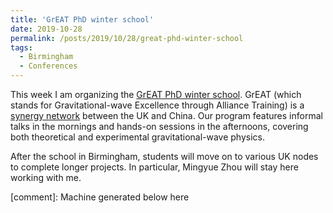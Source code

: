 ```yaml
---
title: 'GrEAT PhD winter school'
date: 2019-10-28
permalink: /posts/2019/10/28/great-phd-winter-school
tags:
  - Birmingham
  - Conferences
---
```


This week I am organizing the [GrEAT PhD winter school](<https://sites.google.com/view/greatnetworkschool>). GrEAT (which stands for Gravitational-wave Excellence through Alliance Training) is a [synergy network](<https://gilsay.physics.gla.ac.uk/dokuwiki/doku.php?id=great_network:start>) between the UK and China. Our program features informal talks in the mornings and hands-on sessions in the afternoons, covering both theoretical and experimental gravitational-wave physics.

After the school in Birmingham, students will move on to various UK nodes to complete longer projects. In particular, Mingyue Zhou will stay here working with me.

[comment]: Machine generated below here

